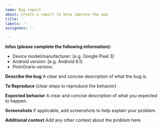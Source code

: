 ```yaml
---
name: Bug report
about: Create a report to help improve the app
title: ''
labels: ''
assignees: ''

---
```


**Infos (please complete the following information):**
 - Device model/manufacturer: [e.g. Google Pixel 3]
 - Android version: [e.g. Android 8.1]
 - PininOrario version: 


**Describe the bug**
A clear and concise description of what the bug is.

**To Reproduce** (clear steps to reproduce the behavior)


**Expected behavior**
A clear and concise description of what you expected to happen.

**Screenshots**
If applicable, add screenshots to help explain your problem.

**Additional context**
Add any other context about the problem here.

